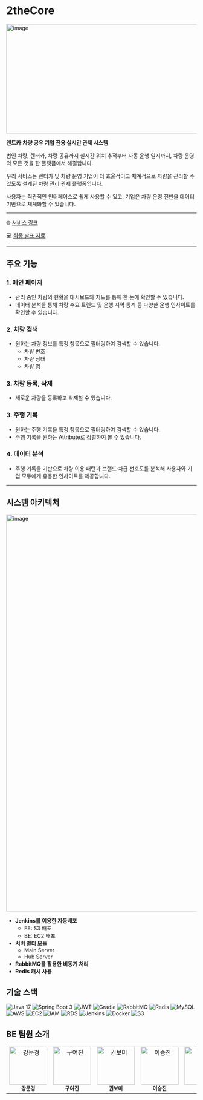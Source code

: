 # 2theCore
<img width="1080" height="289" alt="image" src="https://github.com/user-attachments/assets/fa54bda9-60be-4c78-a3da-2d852cda9e2f" />


**렌트카·차량 공유 기업 전용 실시간 관제 시스템**

법인 차량, 렌터카, 차량 공유까지
실시간 위치 추적부터 자동 운행 일지까지, 차량 운영의 모든 것을 한 플랫폼에서 해결합니다.

우리 서비스는 렌터카 및 차량 운영 기업이 더 효율적이고 체계적으로 차량을 관리할 수 있도록 설계된 차량 관리·관제 플랫폼입니다.

사용자는 직관적인 인터페이스로 쉽게 사용할 수 있고, 기업은 차량 운영 전반을 데이터 기반으로 체계화할 수 있습니다.

---

🌐 [서비스 링크](http://2thecore-fe.s3-website.ap-northeast-2.amazonaws.com/)

💻 [최종 발표 자료](https://www.canva.com/design/DAGwr9-Q0WI/zMMK7EU8rpots1skrN51MA/view?utm_content=DAGwr9-Q0WI&utm_campaign=designshare&utm_medium=link2&utm_source=uniquelinks&utlId=hb8b66b0083)

---

## 주요 기능

### 1. 메인 페이지

- 관리 중인 차량의 현황을 대시보드와 지도를 통해 한 눈에 확인할 수 있습니다.
- 데이터 분석을 통해 차량 수요 트렌드 및 운행 지역 통계 등 다양한 운행 인사이트를 확인할 수 있습니다.

 

### 2. 차량 검색

- 원하는 차량 정보를 특정 항목으로 필터링하여 검색할 수 있습니다.
    - 차량 번호
    - 차량 상태
    - 차량 명

### 3. 차량 등록, 삭제
- 새로운 차량을 등록하고 삭제할 수 있습니다.

### 3. 주행 기록

- 원하는 주행 기록을 특정 항목으로 필터링하여 검색할 수 있습니다.
- 주행 기록을 원하는 Attribute로 정렬하여 볼 수 있습니다.

### 4. 데이터 분석
- 주행 기록을 기반으로 차량 이용 패턴과 브랜드·차급 선호도를 분석해 사용자와 기업 모두에게 유용한 인사이트를 제공합니다.

---

## 시스템 아키텍처

<img width="1383" height="1049" alt="image" src="https://github.com/user-attachments/assets/cb5c72aa-2f5e-4fb0-b655-5b79fcfe112b" />


- **Jenkins를 이용한 자동배포**
    - FE: S3 배포
    - BE: EC2 배포
- **서버 멀티 모듈**
    - Main Server
    - Hub Server
- **RabbitMQ를 활용한 비동기 처리**
- **Redis 캐시 사용**

## 기술 스택
![Java 17](https://img.shields.io/badge/Java%2017-000000?style=for-the-badge&logo=openjdk&logoColor=white)
![Spring Boot 3](https://img.shields.io/badge/Spring%20Boot-3.x-6DB33F?style=for-the-badge&logo=spring-boot&logoColor=white)
![JWT](https://img.shields.io/badge/JWT-000000?style=for-the-badge&logo=jsonwebtokens&logoColor=white)
![Gradle](https://img.shields.io/badge/Gradle-02303A?style=for-the-badge&logo=gradle&logoColor=white)
![RabbitMQ](https://img.shields.io/badge/RabbitMQ-FF6600?style=for-the-badge&logo=rabbitmq&logoColor=white)
![Redis](https://img.shields.io/badge/Redis-DC382D?style=for-the-badge&logo=redis&logoColor=white)
![MySQL](https://img.shields.io/badge/MySQL-4479A1?style=for-the-badge&logo=mysql&logoColor=white)
![AWS](https://img.shields.io/badge/AWS-232F3E?style=for-the-badge&logo=amazon-aws&logoColor=white)
![EC2](https://img.shields.io/badge/EC2-FF9900?style=for-the-badge&logo=amazon-aws&logoColor=white)
![IAM](https://img.shields.io/badge/AWS%20IAM-DD344C?style=for-the-badge&logo=amazon-aws&logoColor=white)
![RDS](https://img.shields.io/badge/AWS%20RDS-527FFF?style=for-the-badge&logo=amazon-aws&logoColor=white)
![Jenkins](https://img.shields.io/badge/Jenkins-D24939?style=for-the-badge&logo=jenkins&logoColor=white)
![Docker](https://img.shields.io/badge/Docker-2496ED?style=for-the-badge&logo=docker&logoColor=white)
![S3](https://img.shields.io/badge/AWS%20S3-569A31?style=for-the-badge&logo=amazon-aws&logoColor=white)

## BE 팀원 소개
<div align="center">

<table>
  <tr>
    <td align="center">
      <a href="https://github.com/Chyopriushy">
        <img src="https://github.com/Chyopriushy.png" width="100px;" alt="강문경"/>
      </a><br />
      <sub><b>강문경</b></sub>
    </td>
    <td align="center">
      <a href="https://github.com/yeojin-g">
        <img src="https://github.com/yeojin-g.png" width="100px;" alt="구여진"/>
      </a><br />
      <sub><b>구여진</b></sub>
    </td>
    <td align="center">
      <a href="https://github.com/bomi0320">
        <img src="https://github.com/bomi0320.png" width="100px;" alt="권보미"/>
      </a><br />
      <sub><b>권보미</b></sub>
    </td>
    <td align="center">
      <a href="https://github.com/luckyisjelly">
        <img src="https://github.com/luckyisjelly.png" width="100px;" alt="이승진"/>
      </a><br />
      <sub><b>이승진</b></sub>
    </td>
    <td align="center">
      <a href="https://github.com/jongyo0N">
        <img src="https://github.com/jongyo0N.png" width="100px;" alt="이종윤"/>
      </a><br />
      <sub><b>이종윤</b></sub>
    </td>
  </tr>
</table>

</div>

</div>

